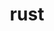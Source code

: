 ---
title: "rust"
layout: cache
categories: [package, develop-2025-01-26]
meta: {"versions": ["1.83.0"], "compilers": ["gcc@=10.5.0", "gcc@=11.1.0", "gcc@=11.4.0", "gcc@=13.2.0", "gcc@=13.3.0", "gcc@=7.5.0", "gcc@=9.4.0"], "oss": ["centos7", "rhel8", "ubuntu18.04", "ubuntu20.04", "ubuntu22.04", "ubuntu24.04"], "platforms": ["linux"], "targets": ["aarch64", "neoverse_v2", "ppc64le", "x86_64_v3"], "stacks": ["data-vis-sdk", "developer-tools-aarch64-linux-gnu", "developer-tools-x86_64_v3-linux-gnu", "e4s", "e4s-neoverse-v2", "e4s-oneapi", "e4s-power", "ml-linux-aarch64-cpu", "ml-linux-aarch64-cuda", "ml-linux-x86_64-cpu", "ml-linux-x86_64-cuda", "ml-linux-x86_64-rocm", "radiuss", "root"], "num_specs": 23, "num_specs_by_stack": {"developer-tools-x86_64_v3-linux-gnu": 1, "root": 23, "developer-tools-aarch64-linux-gnu": 1, "radiuss": 2, "e4s-power": 2, "data-vis-sdk": 1, "e4s-neoverse-v2": 2, "e4s": 4, "e4s-oneapi": 2, "ml-linux-aarch64-cpu": 4, "ml-linux-aarch64-cuda": 4, "ml-linux-x86_64-cpu": 4, "ml-linux-x86_64-cuda": 4, "ml-linux-x86_64-rocm": 3}}
spec_details: [{"hash": "m7tt3p2winqrfj4nxp2lxqmqjo3xjewd", "compiler": "gcc@=10.5.0", "versions": ["1.83.0"], "os": "centos7", "platform": "linux", "target": "x86_64_v3", "variants": ["build_system=generic", "+dev", "~docs", "+src"], "stacks": ["developer-tools-x86_64_v3-linux-gnu", "root"], "size": "-", "tarball": "https://binaries.spack.io/develop-2025-01-26/build_cache/linux-centos7-x86_64_v3/gcc-10.5.0/rust-1.83.0/linux-centos7-x86_64_v3-gcc-10.5.0-rust-1.83.0-m7tt3p2winqrfj4nxp2lxqmqjo3xjewd.spack"}, {"hash": "2tt2c7htbactoulsr4xgufyeg4vusl3f", "compiler": "gcc@=13.3.0", "versions": ["1.83.0"], "os": "rhel8", "platform": "linux", "target": "aarch64", "variants": ["build_system=generic", "+dev", "~docs", "+src"], "stacks": ["developer-tools-aarch64-linux-gnu", "root"], "size": "-", "tarball": "https://binaries.spack.io/develop-2025-01-26/build_cache/linux-rhel8-aarch64/gcc-13.3.0/rust-1.83.0/linux-rhel8-aarch64-gcc-13.3.0-rust-1.83.0-2tt2c7htbactoulsr4xgufyeg4vusl3f.spack"}, {"hash": "dcg4p3l7f5uc4gbpg7rgalpuqzxwrmju", "compiler": "gcc@=7.5.0", "versions": ["1.83.0"], "os": "ubuntu18.04", "platform": "linux", "target": "x86_64_v3", "variants": ["build_system=generic", "~dev", "~docs", "+src"], "stacks": ["radiuss", "root"], "size": "-", "tarball": "https://binaries.spack.io/develop-2025-01-26/build_cache/linux-ubuntu18.04-x86_64_v3/gcc-7.5.0/rust-1.83.0/linux-ubuntu18.04-x86_64_v3-gcc-7.5.0-rust-1.83.0-dcg4p3l7f5uc4gbpg7rgalpuqzxwrmju.spack"}, {"hash": "xrwmtvcfd4wmusskrbnqcz7ppcdhuqbw", "compiler": "gcc@=7.5.0", "versions": ["1.83.0"], "os": "ubuntu18.04", "platform": "linux", "target": "x86_64_v3", "variants": ["build_system=generic", "~dev", "~docs", "+src"], "stacks": ["radiuss", "root"], "size": "-", "tarball": "https://binaries.spack.io/develop-2025-01-26/build_cache/linux-ubuntu18.04-x86_64_v3/gcc-7.5.0/rust-1.83.0/linux-ubuntu18.04-x86_64_v3-gcc-7.5.0-rust-1.83.0-xrwmtvcfd4wmusskrbnqcz7ppcdhuqbw.spack"}, {"hash": "6vaifzheuyo3nevkuwzne3gea4tvidho", "compiler": "gcc@=9.4.0", "versions": ["1.83.0"], "os": "ubuntu20.04", "platform": "linux", "target": "ppc64le", "variants": ["build_system=generic", "~dev", "~docs", "+src"], "stacks": ["e4s-power", "root"], "size": "-", "tarball": "https://binaries.spack.io/develop-2025-01-26/build_cache/linux-ubuntu20.04-ppc64le/gcc-9.4.0/rust-1.83.0/linux-ubuntu20.04-ppc64le-gcc-9.4.0-rust-1.83.0-6vaifzheuyo3nevkuwzne3gea4tvidho.spack"}, {"hash": "ecikg4skmid5e7ehznzyop3b36gfypeq", "compiler": "gcc@=9.4.0", "versions": ["1.83.0"], "os": "ubuntu20.04", "platform": "linux", "target": "ppc64le", "variants": ["build_system=generic", "~dev", "~docs", "+src"], "stacks": ["e4s-power", "root"], "size": "-", "tarball": "https://binaries.spack.io/develop-2025-01-26/build_cache/linux-ubuntu20.04-ppc64le/gcc-9.4.0/rust-1.83.0/linux-ubuntu20.04-ppc64le-gcc-9.4.0-rust-1.83.0-ecikg4skmid5e7ehznzyop3b36gfypeq.spack"}, {"hash": "tupfvp6uo6pochmqpxifxuyr3s5ob475", "compiler": "gcc@=11.1.0", "versions": ["1.83.0"], "os": "ubuntu20.04", "platform": "linux", "target": "x86_64_v3", "variants": ["build_system=generic", "~dev", "~docs", "+src"], "stacks": ["data-vis-sdk", "root"], "size": "-", "tarball": "https://binaries.spack.io/develop-2025-01-26/build_cache/linux-ubuntu20.04-x86_64_v3/gcc-11.1.0/rust-1.83.0/linux-ubuntu20.04-x86_64_v3-gcc-11.1.0-rust-1.83.0-tupfvp6uo6pochmqpxifxuyr3s5ob475.spack"}, {"hash": "n3tdi5zmiyockoqmhtj7fkqhohlceoow", "compiler": "gcc@=11.4.0", "versions": ["1.83.0"], "os": "ubuntu22.04", "platform": "linux", "target": "neoverse_v2", "variants": ["build_system=generic", "~dev", "~docs", "+src"], "stacks": ["root", "e4s-neoverse-v2"], "size": "-", "tarball": "https://binaries.spack.io/develop-2025-01-26/build_cache/linux-ubuntu22.04-neoverse_v2/gcc-11.4.0/rust-1.83.0/linux-ubuntu22.04-neoverse_v2-gcc-11.4.0-rust-1.83.0-n3tdi5zmiyockoqmhtj7fkqhohlceoow.spack"}, {"hash": "zr46fshlrkp5ff36vdgqhnlv3nq6xwcs", "compiler": "gcc@=11.4.0", "versions": ["1.83.0"], "os": "ubuntu22.04", "platform": "linux", "target": "neoverse_v2", "variants": ["build_system=generic", "~dev", "~docs", "+src"], "stacks": ["root", "e4s-neoverse-v2"], "size": "-", "tarball": "https://binaries.spack.io/develop-2025-01-26/build_cache/linux-ubuntu22.04-neoverse_v2/gcc-11.4.0/rust-1.83.0/linux-ubuntu22.04-neoverse_v2-gcc-11.4.0-rust-1.83.0-zr46fshlrkp5ff36vdgqhnlv3nq6xwcs.spack"}, {"hash": "qdtasn7gtzjhfwruwo57rm72dq5y3mfb", "compiler": "gcc@=11.4.0", "versions": ["1.83.0"], "os": "ubuntu22.04", "platform": "linux", "target": "x86_64_v3", "variants": ["build_system=generic", "~dev", "~docs", "+src"], "stacks": ["root", "e4s"], "size": "-", "tarball": "https://binaries.spack.io/develop-2025-01-26/build_cache/linux-ubuntu22.04-x86_64_v3/gcc-11.4.0/rust-1.83.0/linux-ubuntu22.04-x86_64_v3-gcc-11.4.0-rust-1.83.0-qdtasn7gtzjhfwruwo57rm72dq5y3mfb.spack"}, {"hash": "mditkll3ruxlygf3rbb5ub4kwoozusag", "compiler": "gcc@=11.4.0", "versions": ["1.83.0"], "os": "ubuntu22.04", "platform": "linux", "target": "x86_64_v3", "variants": ["build_system=generic", "~dev", "~docs", "+src"], "stacks": ["root", "e4s"], "size": "-", "tarball": "https://binaries.spack.io/develop-2025-01-26/build_cache/linux-ubuntu22.04-x86_64_v3/gcc-11.4.0/rust-1.83.0/linux-ubuntu22.04-x86_64_v3-gcc-11.4.0-rust-1.83.0-mditkll3ruxlygf3rbb5ub4kwoozusag.spack"}, {"hash": "ov453c5lyxjeyuwnlgehsg73ym5jtwtz", "compiler": "gcc@=11.4.0", "versions": ["1.83.0"], "os": "ubuntu22.04", "platform": "linux", "target": "x86_64_v3", "variants": ["build_system=generic", "+dev", "~docs", "+src"], "stacks": ["root", "e4s"], "size": "-", "tarball": "https://binaries.spack.io/develop-2025-01-26/build_cache/linux-ubuntu22.04-x86_64_v3/gcc-11.4.0/rust-1.83.0/linux-ubuntu22.04-x86_64_v3-gcc-11.4.0-rust-1.83.0-ov453c5lyxjeyuwnlgehsg73ym5jtwtz.spack"}, {"hash": "33lqax3cmaiuzmapbkx7ivihevxk3ev7", "compiler": "gcc@=11.4.0", "versions": ["1.83.0"], "os": "ubuntu22.04", "platform": "linux", "target": "x86_64_v3", "variants": ["build_system=generic", "~dev", "~docs", "+src"], "stacks": ["root", "e4s"], "size": "-", "tarball": "https://binaries.spack.io/develop-2025-01-26/build_cache/linux-ubuntu22.04-x86_64_v3/gcc-11.4.0/rust-1.83.0/linux-ubuntu22.04-x86_64_v3-gcc-11.4.0-rust-1.83.0-33lqax3cmaiuzmapbkx7ivihevxk3ev7.spack"}, {"hash": "dlqkgq4p32i33qtwuo32laf2av43ei25", "compiler": "gcc@=11.4.0", "versions": ["1.83.0"], "os": "ubuntu22.04", "platform": "linux", "target": "x86_64_v3", "variants": ["build_system=generic", "~dev", "~docs", "+src"], "stacks": ["e4s-oneapi", "root"], "size": "-", "tarball": "https://binaries.spack.io/develop-2025-01-26/build_cache/linux-ubuntu22.04-x86_64_v3/gcc-11.4.0/rust-1.83.0/linux-ubuntu22.04-x86_64_v3-gcc-11.4.0-rust-1.83.0-dlqkgq4p32i33qtwuo32laf2av43ei25.spack"}, {"hash": "vau3rvxqfq6bahszzzrckqwy6vhvytbv", "compiler": "gcc@=11.4.0", "versions": ["1.83.0"], "os": "ubuntu22.04", "platform": "linux", "target": "x86_64_v3", "variants": ["build_system=generic", "~dev", "~docs", "+src"], "stacks": ["e4s-oneapi", "root"], "size": "-", "tarball": "https://binaries.spack.io/develop-2025-01-26/build_cache/linux-ubuntu22.04-x86_64_v3/gcc-11.4.0/rust-1.83.0/linux-ubuntu22.04-x86_64_v3-gcc-11.4.0-rust-1.83.0-vau3rvxqfq6bahszzzrckqwy6vhvytbv.spack"}, {"hash": "qjdmckp4sxpqfjjl6kdgds3vmp37qomw", "compiler": "gcc@=13.2.0", "versions": ["1.83.0"], "os": "ubuntu24.04", "platform": "linux", "target": "aarch64", "variants": ["build_system=generic", "+dev", "~docs", "+src"], "stacks": ["ml-linux-aarch64-cpu", "root", "ml-linux-aarch64-cuda"], "size": "-", "tarball": "https://binaries.spack.io/develop-2025-01-26/build_cache/linux-ubuntu24.04-aarch64/gcc-13.2.0/rust-1.83.0/linux-ubuntu24.04-aarch64-gcc-13.2.0-rust-1.83.0-qjdmckp4sxpqfjjl6kdgds3vmp37qomw.spack"}, {"hash": "zw5xyh4plfush6puccojpcr2bky2jwlh", "compiler": "gcc@=13.2.0", "versions": ["1.83.0"], "os": "ubuntu24.04", "platform": "linux", "target": "aarch64", "variants": ["build_system=generic", "+dev", "~docs", "+src"], "stacks": ["ml-linux-aarch64-cpu", "root", "ml-linux-aarch64-cuda"], "size": "-", "tarball": "https://binaries.spack.io/develop-2025-01-26/build_cache/linux-ubuntu24.04-aarch64/gcc-13.2.0/rust-1.83.0/linux-ubuntu24.04-aarch64-gcc-13.2.0-rust-1.83.0-zw5xyh4plfush6puccojpcr2bky2jwlh.spack"}, {"hash": "76wyt7uo5mtz32xilfmgnjzyuum2vrmm", "compiler": "gcc@=13.2.0", "versions": ["1.83.0"], "os": "ubuntu24.04", "platform": "linux", "target": "aarch64", "variants": ["build_system=generic", "~dev", "~docs", "+src"], "stacks": ["ml-linux-aarch64-cpu", "root", "ml-linux-aarch64-cuda"], "size": "-", "tarball": "https://binaries.spack.io/develop-2025-01-26/build_cache/linux-ubuntu24.04-aarch64/gcc-13.2.0/rust-1.83.0/linux-ubuntu24.04-aarch64-gcc-13.2.0-rust-1.83.0-76wyt7uo5mtz32xilfmgnjzyuum2vrmm.spack"}, {"hash": "tqmrukzbgausvrc5vl6m257mvvppzkg4", "compiler": "gcc@=13.2.0", "versions": ["1.83.0"], "os": "ubuntu24.04", "platform": "linux", "target": "aarch64", "variants": ["build_system=generic", "+dev", "~docs", "+src"], "stacks": ["ml-linux-aarch64-cpu", "root", "ml-linux-aarch64-cuda"], "size": "-", "tarball": "https://binaries.spack.io/develop-2025-01-26/build_cache/linux-ubuntu24.04-aarch64/gcc-13.2.0/rust-1.83.0/linux-ubuntu24.04-aarch64-gcc-13.2.0-rust-1.83.0-tqmrukzbgausvrc5vl6m257mvvppzkg4.spack"}, {"hash": "3yc7porir2so6axspnnyfpcqw7zyztrp", "compiler": "gcc@=13.2.0", "versions": ["1.83.0"], "os": "ubuntu24.04", "platform": "linux", "target": "x86_64_v3", "variants": ["build_system=generic", "+dev", "~docs", "+src"], "stacks": ["ml-linux-x86_64-cpu", "ml-linux-x86_64-cuda", "ml-linux-x86_64-rocm", "root"], "size": "-", "tarball": "https://binaries.spack.io/develop-2025-01-26/build_cache/linux-ubuntu24.04-x86_64_v3/gcc-13.2.0/rust-1.83.0/linux-ubuntu24.04-x86_64_v3-gcc-13.2.0-rust-1.83.0-3yc7porir2so6axspnnyfpcqw7zyztrp.spack"}, {"hash": "l7hidb52ohs6rrogtuaoezemdxaxmncr", "compiler": "gcc@=13.2.0", "versions": ["1.83.0"], "os": "ubuntu24.04", "platform": "linux", "target": "x86_64_v3", "variants": ["build_system=generic", "+dev", "~docs", "+src"], "stacks": ["ml-linux-x86_64-cpu", "ml-linux-x86_64-cuda", "root"], "size": "-", "tarball": "https://binaries.spack.io/develop-2025-01-26/build_cache/linux-ubuntu24.04-x86_64_v3/gcc-13.2.0/rust-1.83.0/linux-ubuntu24.04-x86_64_v3-gcc-13.2.0-rust-1.83.0-l7hidb52ohs6rrogtuaoezemdxaxmncr.spack"}, {"hash": "j2emp7ebbsbhxqvo2rpfzkcolrhtqevf", "compiler": "gcc@=13.2.0", "versions": ["1.83.0"], "os": "ubuntu24.04", "platform": "linux", "target": "x86_64_v3", "variants": ["build_system=generic", "~dev", "~docs", "+src"], "stacks": ["ml-linux-x86_64-cpu", "ml-linux-x86_64-cuda", "ml-linux-x86_64-rocm", "root"], "size": "-", "tarball": "https://binaries.spack.io/develop-2025-01-26/build_cache/linux-ubuntu24.04-x86_64_v3/gcc-13.2.0/rust-1.83.0/linux-ubuntu24.04-x86_64_v3-gcc-13.2.0-rust-1.83.0-j2emp7ebbsbhxqvo2rpfzkcolrhtqevf.spack"}, {"hash": "zdpgb4u32gdwta7waqnybvnspklc4e3x", "compiler": "gcc@=13.2.0", "versions": ["1.83.0"], "os": "ubuntu24.04", "platform": "linux", "target": "x86_64_v3", "variants": ["build_system=generic", "+dev", "~docs", "+src"], "stacks": ["ml-linux-x86_64-cpu", "ml-linux-x86_64-cuda", "ml-linux-x86_64-rocm", "root"], "size": "-", "tarball": "https://binaries.spack.io/develop-2025-01-26/build_cache/linux-ubuntu24.04-x86_64_v3/gcc-13.2.0/rust-1.83.0/linux-ubuntu24.04-x86_64_v3-gcc-13.2.0-rust-1.83.0-zdpgb4u32gdwta7waqnybvnspklc4e3x.spack"}]
---